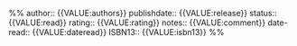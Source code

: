 %%
author:: {{VALUE:authors}}
publishdate:: {{VALUE:release}}
status:: {{VALUE:read}}
rating:: {{VALUE:rating}}
notes:: {{VALUE:comment}}
date-read:: {{VALUE:dateread}}
ISBN13:: {{VALUE:isbn13}}
%%